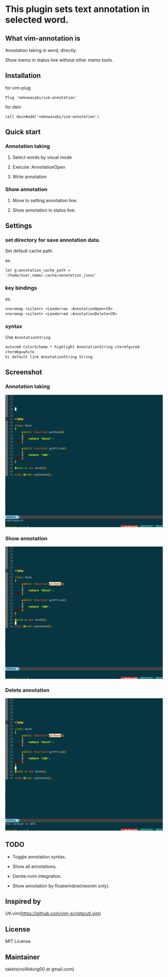 # This plugin sets text annotation in selected word.

## What vim-annotation is
Annotation taking in word, directly.

Show memo in status line without other memo tools.

## Installation

for vim-plug

    Plug 'nekowasabi/vim-annotation'

for dein

    call dein#add('nekowasabi/vim-annotation')

## Quick start
### Annotation taking
1. Select words by visual mode

2. Execute :AnnotationOpen<CR>

3. Write annotation

### Show annotation
1. Move to setting annotation line.

2. Show annotation in status line.

## Settings
### set directory for save annotation data.
Set default cache path.

ex.
```
let g:annotation_cache_path = '/home/user_name/.cache/annotation_json/'
```

### key bindings
ex.
```
nnoremap <silent> <Leader>ao :AnnotationOpen<CR>
nnoremap <silent> <Leader>ad :AnnotationDelete<CR>
```

### syntax
Use `AnnotationString`

```
autocmd ColorScheme * highlight AnnotationString ctermfg=red ctermbg=white
hi default link AnnotationString String
```

## Screenshot
### Annotation taking
![open](https://github.com/nekowasabi/gif/blob/master/vim-annotation/open_annotation.gif)

### Show annotation
![show](https://github.com/nekowasabi/gif/blob/master/vim-annotation/show_annotation.gif)

### Delete annotation
![delete](https://github.com/nekowasabi/gif/blob/master/vim-annotation/delete_annotation.gif)

## TODO
* Toggle annotation syntax.

* Show all annotations.

* Denite.nvim integration.

* Show annotation by floatwindow(neovim only).

## Inspired by
Utl.vim(https://github.com/vim-scripts/utl.vim)

## License
MIT License.

## Maintainer
takets(nolifeking00 at gmail.com)
